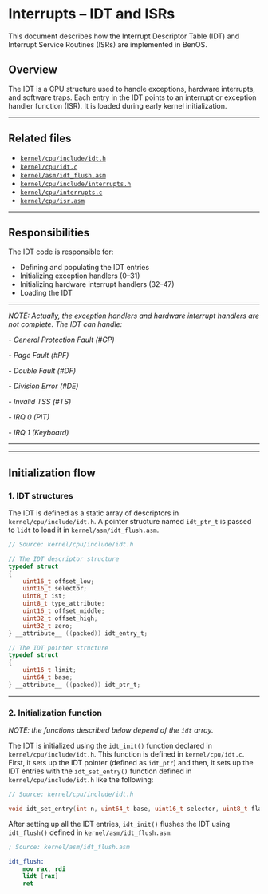 # Interrupts – IDT and ISRs

This document describes how the Interrupt Descriptor Table (IDT) and Interrupt Service Routines (ISRs) are implemented in BenOS.

## Overview
The IDT is a CPU structure used to handle exceptions, hardware interrupts, and software traps. Each entry in the IDT points to an interrupt or exception handler function (ISR). It is loaded during early kernel initialization.

---

## Related files
- [`kernel/cpu/include/idt.h`](https://github.com/thebenos/benos/blob/main/kernel/cpu/include/idt.h)
- [`kernel/cpu/idt.c`](https://github.com/thebenos/benos/blob/main/kernel/cpu/idt.c)
- [`kernel/asm/idt_flush.asm`](https://github.com/thebenos/benos/blob/main/kernel/asm/idt_flush.asm)
- [`kernel/cpu/include/interrupts.h`](https://github.com/thebenos/benos/blob/main/kernel/cpu/include/interrupts.h)
- [`kernel/cpu/interrupts.c`](https://github.com/thebenos/benos/blob/main/kernel/cpu/interrupts.c)
- [`kernel/cpu/isr.asm`](https://github.com/thebenos/benos/blob/main/kernel/cpu/isr.asm)

---

## Responsibilities
The IDT code is responsible for:

- Defining and populating the IDT entries
- Initializing exception handlers (0–31)
- Initializing hardware interrupt handlers (32–47)
- Loading the IDT

---

*NOTE: Actually, the exception handlers and hardware interrupt handlers are not complete. The IDT can handle:*

*- General Protection Fault (#GP)*

*- Page Fault (#PF)*

*- Double Fault (#DF)*

*- Division Error (#DE)*

*- Invalid TSS (#TS)*

*- IRQ 0 (PIT)*

*- IRQ 1 (Keyboard)*

---

---

## Initialization flow
### 1. IDT structures
The IDT is defined as a static array of descriptors in `kernel/cpu/include/idt.h`. A pointer structure named `idt_ptr_t` is passed to `lidt` to load it in `kernel/asm/idt_flush.asm`.

```c
// Source: kernel/cpu/include/idt.h

// The IDT descriptor structure
typedef struct
{
    uint16_t offset_low;
    uint16_t selector;
    uint8_t ist;
    uint8_t type_attribute;
    uint16_t offset_middle;
    uint32_t offset_high;
    uint32_t zero;
} __attribute__ ((packed)) idt_entry_t;

// The IDT pointer structure
typedef struct
{
    uint16_t limit;
    uint64_t base;
} __attribute__ ((packed)) idt_ptr_t;
```

---

### 2. Initialization function
*NOTE: the functions described below depend of the `idt` array.*

The IDT is initialized using the `idt_init()` function declared in `kernel/cpu/include/idt.h`. This function is defined in `kernel/cpu/idt.c`. First, it sets up the IDT pointer (defined as `idt_ptr`) and then, it sets up the IDT entries with the `idt_set_entry()` function defined in `kernel/cpu/include/idt.h` like the following:

```c
// Source: kernel/cpu/include/idt.h

void idt_set_entry(int n, uint64_t base, uint16_t selector, uint8_t flags);
```

After setting up all the IDT entries, `idt_init()` flushes the IDT using `idt_flush()` defined in `kernel/asm/idt_flush.asm`.

```nasm
; Source: kernel/asm/idt_flush.asm

idt_flush:
    mov rax, rdi
    lidt [rax]
    ret
```